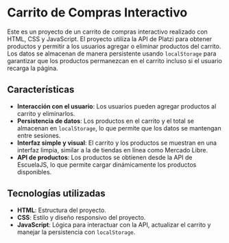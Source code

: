 # Carrito de Compras Interactivo

Este es un proyecto de un carrito de compras interactivo realizado con HTML, CSS y JavaScript. El proyecto utiliza la API de Platzi para obtener productos y permitir a los usuarios agregar o eliminar productos del carrito. Los datos se almacenan de manera persistente usando `localStorage` para garantizar que los productos permanezcan en el carrito incluso si el usuario recarga la página.

## Características

- **Interacción con el usuario**: Los usuarios pueden agregar productos al carrito y eliminarlos.
- **Persistencia de datos**: Los productos en el carrito y el total se almacenan en `localStorage`, lo que permite que los datos se mantengan entre sesiones.
- **Interfaz simple y visual**: El carrito y los productos se muestran en una interfaz limpia, similar a la de tiendas en línea como Mercado Libre.
- **API de productos**: Los productos se obtienen desde la API de EscuelaJS, lo que permite cargar dinámicamente los productos disponibles.

## Tecnologías utilizadas

- **HTML**: Estructura del proyecto.
- **CSS**: Estilo y diseño responsivo del proyecto.
- **JavaScript**: Lógica para interactuar con la API, actualizar el carrito y manejar la persistencia con `localStorage`.
